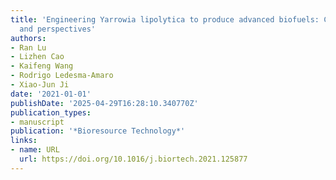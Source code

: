 ```yaml
---
title: 'Engineering Yarrowia lipolytica to produce advanced biofuels: Current status
  and perspectives'
authors:
- Ran Lu
- Lizhen Cao
- Kaifeng Wang
- Rodrigo Ledesma‐Amaro
- Xiao‐Jun Ji
date: '2021-01-01'
publishDate: '2025-04-29T16:28:10.340770Z'
publication_types:
- manuscript
publication: '*Bioresource Technology*'
links:
- name: URL
  url: https://doi.org/10.1016/j.biortech.2021.125877
---
```

